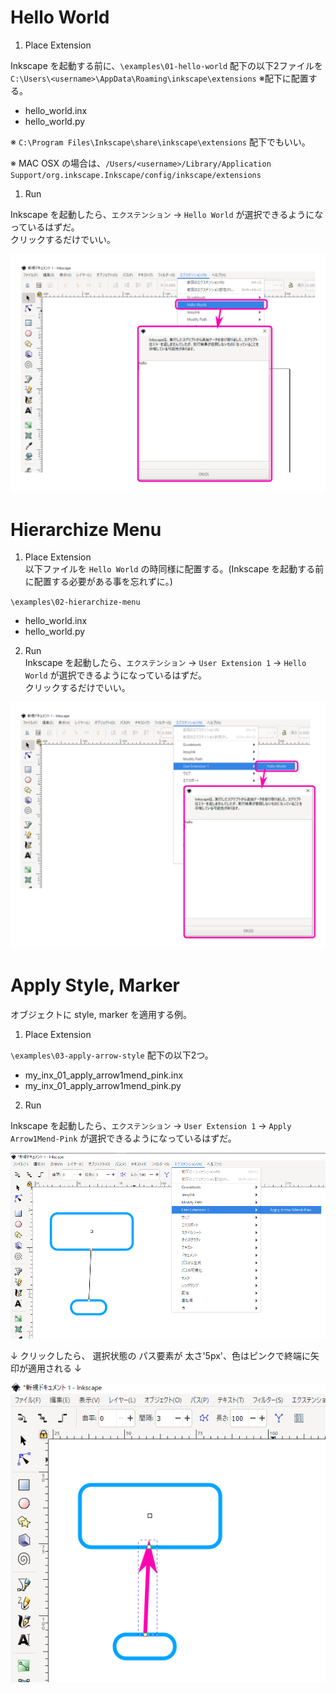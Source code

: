 
# Hello World

1. Place Extension  

Inkscape を起動する前に、`\examples\01-hello-world` 配下の以下2ファイルを `C:\Users\<username>\AppData\Roaming\inkscape\extensions` ※配下に配置する。  

 - hello_world.inx  
 - hello_world.py  

※ `C:\Program Files\Inkscape\share\inkscape\extensions` 配下でもいい。  

※ MAC OSX の場合は、`/Users/<username>/Library/Application Support/org.inkscape.Inkscape/config/inkscape/extensions`  

1. Run  

Inkscape を起動したら、`エクステンション` -> `Hello World` が選択できるようになっているはずだ。  
クリックするだけでいい。  

![](assets/images/hello-world-01.svg)  

# Hierarchize Menu

1. Place Extension  
   以下ファイルを `Hello World` の時同様に配置する。(Inkscape を起動する前に配置する必要がある事を忘れずに。)  

`\examples\02-hierarchize-menu`  
 - hello_world.inx  
 - hello_world.py  

2. Run  
   Inkscape を起動したら、`エクステンション` -> `User Extension 1` -> `Hello World` が選択できるようになっているはずだ。  
クリックするだけでいい。  

![](assets/images/hello-world-02.svg)  

# Apply Style, Marker

オブジェクトに style, marker を適用する例。  

1. Place Extension  

`\examples\03-apply-arrow-style` 配下の以下2つ。  

 - my_inx_01_apply_arrow1mend_pink.inx
 - my_inx_01_apply_arrow1mend_pink.py

2. Run  

Inkscape を起動したら、`エクステンション` -> `User Extension 1` -> `Apply Arrow1Mend-Pink` が選択できるようになっているはずだ。  


![](assets/images/2020-06-23-17-13-58.png)  

↓ クリックしたら、 選択状態の パス要素が 太さ'5px'、色はピンクで終端に矢印が適用される ↓  

![](assets/images/2020-06-23-17-17-12.png)  
